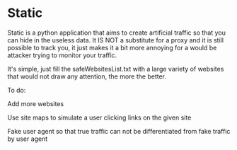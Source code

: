 # Static
Static is a python application that aims to create artificial traffic so that you can hide in the useless data. It IS NOT a substitute for a proxy and it is still possible to track you, it just makes it a bit more annoying for a would be attacker trying to monitor your traffic.

It's simple, just fill the safeWebsitesList.txt with a large variety of websites that would not draw any attention, the more the better.

To do:

  Add more websites
  
  Use site maps to simulate a user clicking links on the given site
  
  Fake user agent so that true traffic can not be differentiated from fake traffic by user agent
